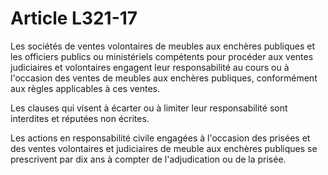 # Article L321-17

Les sociétés de ventes volontaires de meubles aux enchères publiques et les officiers publics ou ministériels compétents pour procéder aux ventes judiciaires et volontaires engagent leur responsabilité au cours ou à l'occasion des ventes de meubles aux enchères publiques, conformément aux règles applicables à ces ventes.

Les clauses qui visent à écarter ou à limiter leur responsabilité sont interdites et réputées non écrites.

Les actions en responsabilité civile engagées à l'occasion des prisées et des ventes volontaires et judiciaires de meuble aux enchères publiques se prescrivent par dix ans à compter de l'adjudication ou de la prisée.
